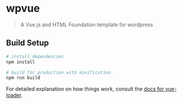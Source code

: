 # wpvue

> A Vue.js and HTML Foundation template for wordpress

## Build Setup

``` bash
# install dependencies
npm install

# build for production with minification
npm run build
```

For detailed explanation on how things work, consult the [docs for vue-loader](http://vuejs.github.io/vue-loader).
